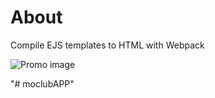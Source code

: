# About

Compile EJS templates to HTML with Webpack

![][promo]

[promo]: https://store.1ddk.ru/html-webpack-quickstart/promo.png "Promo image"
"# moclubAPP" 
